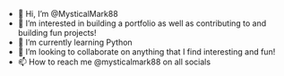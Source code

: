 - 👋 Hi, I’m @MysticalMark88
- 👀 I’m interested in building a portfolio as well as contributing to and building fun projects!
- 🌱 I’m currently learning Python
- 💞️ I’m looking to collaborate on anything that I find interesting and fun!
- 📫 How to reach me @mysticalmark88 on all socials

<!---
MysticalMark88/MysticalMark88 is a ✨ special ✨ repository because its `README.md` (this file) appears on your GitHub profile.
You can click the Preview link to take a look at your changes.
--->
